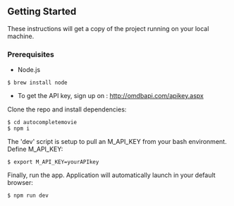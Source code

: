 ## Getting Started

These instructions will get a copy of the project running on your local machine.

### Prerequisites

* Node.js

```
$ brew install node
```

*  To get the  API key, sign up on : http://omdbapi.com/apikey.aspx
  

Clone the repo and install dependencies:

```
$ cd autocompletemovie
$ npm i
```
The 'dev' script is setup to pull an M_API_KEY from your bash environment. Define M_API_KEY:

```
$ export M_API_KEY=yourAPIkey
```

Finally, run the app. Application will automatically launch in your default browser:

```
$ npm run dev 
```


